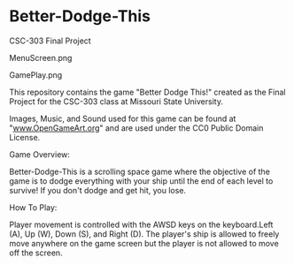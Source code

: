 # Better-Dodge-This
CSC-303 Final Project


MenuScreen.png

GamePlay.png


This repository contains the game "Better Dodge This!" created as the Final Project 
for the CSC-303 class at Missouri State University.

Images, Music, and Sound used for this game can be found at "www.OpenGameArt.org" and
are used under the CC0 Public Domain License.

Game Overview:

Better-Dodge-This is a scrolling space game where the objective of the game is to dodge
everything with your ship until the end of each level to survive! If you don't dodge and 
get hit, you lose.


How To Play:

Player movement is controlled with the AWSD keys on the keyboard.Left (A), Up (W), Down (S), 
and Right (D). The player's ship is allowed to freely move anywhere on the game screen but 
the player is not allowed to move off the screen.